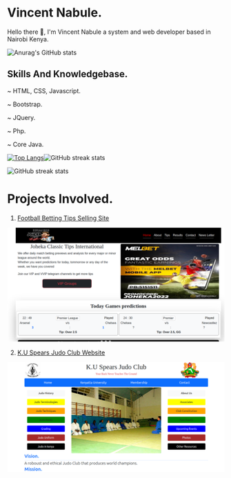 # Vincent Nabule.
Hello there 👋, I'm Vincent Nabule a system and web developer based in Nairobi Kenya.

![Anurag's GitHub stats](https://github-readme-stats-git-masterrstaa-rickstaa.vercel.app/api?username=vincentnabule&show_icons=true&theme=radical)
## Skills And Knowledgebase.
~ HTML, CSS, Javascript.
<!-- -->
~ Bootstrap.
<!-- -->
~ JQuery.
<!-- -->
~ Php.
<!-- -->
~ Core Java.

[![Top Langs](https://github-readme-stats-git-masterrstaa-rickstaa.vercel.app/api?username=FelipeFama&&show_icons=true&theme=dark)](https://github.com/anuraghazra/github-readme-stats)![GitHub streak stats](https://streak-stats.demolab.com/?user=vincentnabule)
<!-- https://github-readme-stats-git-masterrstaa-rickstaa.vercel.app/api?username=FelipeFama&&show_icons=true&theme=dark
 https://github-readme-stats-git-masterrstaa-rickstaa.vercel.app/api/top-langs/?username=vincentnabule&&show_icons=true&theme=radical
-->
<!-- -->
<!--[![Top Langs](https://github-readme-stats.vercel.app/api/top-langs/?username=vincentnabule)](https://github.com/anuraghazra/github-readme-stats) 
![Anurag's GitHub stats](https://github-readme-stats.vercel.app/api?username=anuraghazra&show_icons=true&theme=radical)
-->
![GitHub streak stats](https://streak-stats.demolab.com/?user=vincentnabule) 

<!-- -->

# Projects Involved.
1. [Football Betting Tips Selling Site](https://johekaclassictips.co.ke)
<!-- -->
![Joheka](https://github.com/vincentnabule/vincentnabule/blob/main/Screenshot%20from%202023-04-03%2000-28-04.png)
<!-- -->
2. [K.U Spears Judo Club Website ](http://kuspearsjudoclub.com/)
<!-- -->
![Judo Website](https://github.com/vincentnabule/vincentnabule/blob/main/Screenshot%20from%202023-04-03%2000-13-54.png)
<!-- -->
